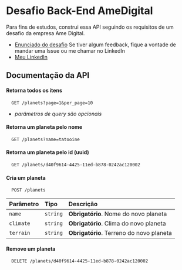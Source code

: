# Desafio Back-End AmeDigital

Para fins de estudos, construi essa API seguindo os requisitos de um desafio da empresa Ame Digital.
- [Enunciado do desafio](https://github.com/AmeDigital/challenge-back-end-hit)
Se tiver algum feedback, fique a vontade de mandar uma Issue ou me chamar no LinkedIn
- [Meu LinkedIn](https://www.linkedin.com/in/phmc99/)


## Documentação da API

#### Retorna todos os itens

```http
  GET /planets?page=1&per_page=10
```
- *parâmetros de query são opcionais*

#### Retorna um planeta pelo nome

```http
  GET /planets?name=tatooine
```

#### Retorna um planeta pelo id (uuid)

```http
  GET /planets/d40f9614-4425-11ed-b878-0242ac120002
```

#### Cria um planeta

```http
  POST /planets
```

| Parâmetro   | Tipo       | Descrição                                   |
| :---------- | :--------- | :------------------------------------------ |
| `name`      | `string` | **Obrigatório**. Nome do novo planeta |
| `climate`      | `string` | **Obrigatório**. Clima do novo planeta |
| `terrain`      | `string` | **Obrigatório**. Terreno do novo planeta |

#### Remove um planeta

```http
  DELETE /planets/d40f9614-4425-11ed-b878-0242ac120002
```
